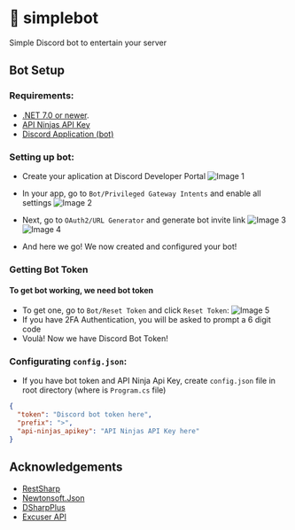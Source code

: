 
# 🤖 simplebot

Simple Discord bot to entertain your server
## Bot Setup
### Requirements:
 - [.NET 7.0 or newer](https://dotnet.microsoft.com/en-us/download).
 - [API Ninjas API Key](https://api-ninjas.com/api)
 - [Discord Application (bot)](https://discord.com/developers/applications)

### Setting up bot:
- Create your aplication at Discord Developer Portal ![Image 1](https://cdn.discordapp.com/attachments/969140752766631969/1112370145889894400/ss1.png)

- In your app, go to `Bot/Privileged Gateway Intents` and enable all settings ![Image 2](https://cdn.discordapp.com/attachments/969140752766631969/1112370606256705617/ss2.png)

- Next, go to `OAuth2/URL Generator` and generate bot invite link ![Image 3](https://cdn.discordapp.com/attachments/969140752766631969/1112371418689183794/ss3.png) ![Image 4](https://cdn.discordapp.com/attachments/969140752766631969/1112371838278963230/ss4.png)

- And here we go! We now created and configured your bot!

### Getting Bot Token
####  To get bot working, we need bot token
- To get one, go to `Bot/Reset Token` and click `Reset Token`: ![Image 5](https://cdn.discordapp.com/attachments/969140752766631969/1112373709311852654/ss5.png)
- If you have 2FA Authentication, you will be asked to prompt a 6 digit code
- Voulà! Now we have Discord Bot Token!

### Configurating `config.json`:
- If you have bot token and API Ninja Api Key, create `config.json` file in root directory (where is `Program.cs` file)
```json
{
  "token": "Discord bot token here",
  "prefix": ">",
  "api-ninjas_apikey": "API Ninjas API Key here"
}
```

    
## Acknowledgements

 - [RestSharp](https://restsharp.dev)
 - [Newtonsoft.Json](https://www.newtonsoft.com/json)
 - [DSharpPlus](https://dsharpplus.github.io/DSharpPlus/)
 - [Excuser API](https://excuser-three.vercel.app)

